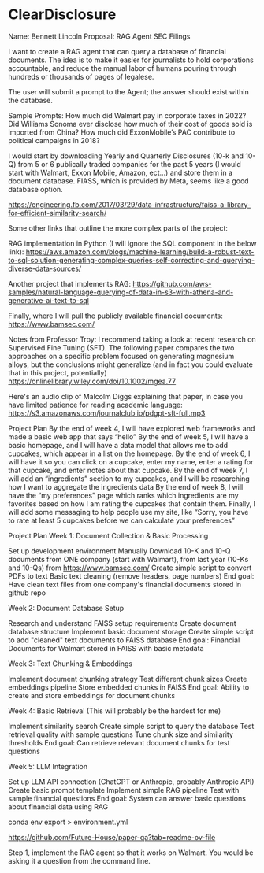 # ClearDisclosure
Name: Bennett Lincoln
Proposal: RAG Agent SEC Filings

I want to create a RAG agent that can query a database of financial documents. The idea is to make it easier for journalists to hold corporations accountable, and reduce the manual labor of humans pouring through hundreds or thousands of pages of legalese. 

The user will submit a prompt to the Agent; the answer should exist within the database.

Sample Prompts: How much did Walmart pay in corporate taxes in 2022? Did Williams Sonoma ever disclose how much of their cost of goods sold is imported from China? How much did ExxonMobile’s PAC contribute to political campaigns in 2018?

I would start by downloading Yearly and Quarterly Disclosures (10-k and 10-Q) from 5 or 6 publically traded companies for the past 5 years (I would start with Walmart, Exxon Mobile, Amazon, ect…) and store them in a document database. FIASS, which is provided by Meta, seems like a good database option. 

https://engineering.fb.com/2017/03/29/data-infrastructure/faiss-a-library-for-efficient-similarity-search/

Some other links that outline the more complex parts of the project:

RAG implementation in Python (I will ignore the SQL component in the below link):
https://aws.amazon.com/blogs/machine-learning/build-a-robust-text-to-sql-solution-generating-complex-queries-self-correcting-and-querying-diverse-data-sources/

Another project that implements RAG: 
https://github.com/aws-samples/natural-language-querying-of-data-in-s3-with-athena-and-generative-ai-text-to-sql

Finally, where I will pull the publicly available financial documents: https://www.bamsec.com/


Notes from Professor Troy:
I recommend taking a look at recent research on Supervised Fine Tuning (SFT). The following paper compares the two approaches on a specific problem focused on generating magnesium alloys, but the conclusions might generalize (and in fact you could evaluate that in this project, potentially) https://onlinelibrary.wiley.com/doi/10.1002/mgea.77

Here's an audio clip of Malcolm Diggs explaining that paper, in case you have limited patience for reading academic language: https://s3.amazonaws.com/journalclub.io/pdgpt-sft-full.mp3


Project Plan
By the end of week 4, I will have explored web frameworks and made a basic web app that says “hello” 
By the end of week 5, I will have a basic homepage, and I will have a data model that allows me to add cupcakes, which appear in a list on the homepage.
By the end of week 6, I will have it so you can click on a cupcake, enter my name, enter a rating for that cupcake, and enter notes about that cupcake.
By the end of week 7, I will add an “ingredients” section to my cupcakes, and I will be researching how I want to aggregate the ingredients data
By the end of week 8, I will have the “my preferences” page which ranks which ingredients are my favorites based on how I am rating the cupcakes that contain them. 
Finally, I will add some messaging to help people use my site, like “Sorry, you have to rate at least 5 cupcakes before we can calculate your preferences”

Project Plan
Week 1: Document Collection & Basic Processing

Set up development environment
Manually Download 10-K and 10-Q documents from ONE company (start with Walmart), from last year (10-Ks and 10-Qs) from https://www.bamsec.com/
Create simple script to convert PDFs to text
Basic text cleaning (remove headers, page numbers)
End goal: Have clean text files from one company's financial documents stored in github repo

Week 2: Document Database Setup

Research and understand FAISS setup requirements
Create document database structure
Implement basic document storage
Create simple script to add "cleaned" text documents to FAISS database
End goal: Financial Documents for Walmart stored in FAISS with basic metadata

Week 3: Text Chunking & Embeddings

Implement document chunking strategy
Test different chunk sizes
Create embeddings pipeline
Store embedded chunks in FAISS
End goal: Ability to create and store embeddings for document chunks

Week 4: Basic Retrieval (This will probably be the hardest for me)

Implement similarity search
Create simple script to query the database
Test retrieval quality with sample questions
Tune chunk size and similarity thresholds
End goal: Can retrieve relevant document chunks for test questions

Week 5: LLM Integration

Set up LLM API connection (ChatGPT or Anthropic, probably Anthropic API)
Create basic prompt template
Implement simple RAG pipeline
Test with sample financial questions
End goal: System can answer basic questions about financial data using RAG


conda env export > environment.yml

https://github.com/Future-House/paper-qa?tab=readme-ov-file

Step 1, implement the RAG agent so that it works on Walmart. You would be asking it a question from the command line.